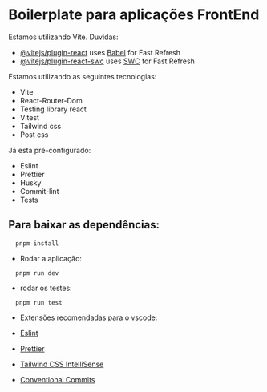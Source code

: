 # Boilerplate para aplicações FrontEnd

Estamos utilizando Vite. Duvidas:

- [@vitejs/plugin-react](https://github.com/vitejs/vite-plugin-react/blob/main/packages/plugin-react/README.md) uses [Babel](https://babeljs.io/) for Fast Refresh
- [@vitejs/plugin-react-swc](https://github.com/vitejs/vite-plugin-react-swc) uses [SWC](https://swc.rs/) for Fast Refresh

Estamos utilizando as seguintes tecnologias:

- Vite
- React-Router-Dom
- Testing library react
- Vitest
- Tailwind css
- Post css


Já esta pré-configurado:

- Eslint
- Prettier
- Husky
- Commit-lint
- Tests


## Para baixar as dependências:

```shell
  pnpm install
```

- Rodar a aplicação:

```shell
  pnpm run dev
```

- rodar os testes: 

```shell
  pnpm run test
```

- Extensões recomendadas para o vscode:

- [Eslint](https://marketplace.visualstudio.com/items?itemName=dbaeumer.vscode-eslint)
- [Prettier](https://marketplace.visualstudio.com/items?itemName=esbenp.prettier-vscode)
- [Tailwind CSS IntelliSense](https://marketplace.visualstudio.com/items?itemName=bradlc.vscode-tailwindcss)
- [Conventional Commits](https://marketplace.visualstudio.com/items?itemName=vivaxy.vscode-conventional-commits)